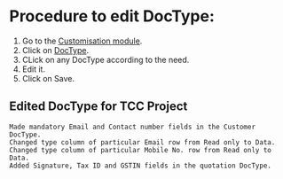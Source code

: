 # Procedure to edit DocType:

1. Go to the [Customisation module](https://erp.gndec.ac.in/desk#modules/Customization). 
2. Click on [DocType](https://erp.gndec.ac.in/desk#List/DocType/List). 
3. CLick on any DocType according to the need.
4. Edit it.
5. Click on Save.

##  Edited DocType for TCC Project
```
Made mandatory Email and Contact number fields in the Customer DocType. 
Changed type column of particular Email row from Read only to Data.
Changed type column of particular Mobile No. row from Read only to Data.
Added Signature, Tax ID and GSTIN fields in the quotation DocType.
```
